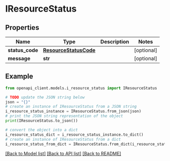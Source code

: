 # IResourceStatus


## Properties

Name | Type | Description | Notes
------------ | ------------- | ------------- | -------------
**status_code** | [**ResourceStatusCode**](ResourceStatusCode.md) |  | [optional] 
**message** | **str** |  | [optional] 

## Example

```python
from openapi_client.models.i_resource_status import IResourceStatus

# TODO update the JSON string below
json = "{}"
# create an instance of IResourceStatus from a JSON string
i_resource_status_instance = IResourceStatus.from_json(json)
# print the JSON string representation of the object
print(IResourceStatus.to_json())

# convert the object into a dict
i_resource_status_dict = i_resource_status_instance.to_dict()
# create an instance of IResourceStatus from a dict
i_resource_status_from_dict = IResourceStatus.from_dict(i_resource_status_dict)
```
[[Back to Model list]](../README.md#documentation-for-models) [[Back to API list]](../README.md#documentation-for-api-endpoints) [[Back to README]](../README.md)


